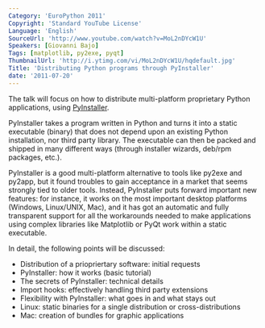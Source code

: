 ```yaml
---
Category: 'EuroPython 2011'
Copyright: 'Standard YouTube License'
Language: 'English'
SourceUrl: 'http://www.youtube.com/watch?v=MoL2nDYcW1U'
Speakers: [Giovanni Bajo]
Tags: [matplotlib, py2exe, pyqt]
ThumbnailUrl: 'http://i.ytimg.com/vi/MoL2nDYcW1U/hqdefault.jpg'
Title: 'Distributing Python programs through PyInstaller'
date: '2011-07-20'
---
```

The talk will focus on how to distribute multi-platform proprietary Python
applications, using [PyInstaller](http://www.pyinstaller.org).

PyInstaller takes a program written in Python and turns it into a static
executable (binary) that does not depend upon an existing Python installation,
nor third party library. The executable can then be packed and shipped in many
different ways (through installer wizards, deb/rpm packages, etc.).

PyInstaller is a good multi-platform alternative to tools like py2exe and
py2app, but it found troubles to gain acceptance in a market that seems
strongly tied to older tools. Instead, PyInstaller puts forward important new
features: for instance, it works on the most important desktop platforms
(Windows, Linux/UNIX, Mac), and it has got an automatic and fully transparent
support for all the workarounds needed to make applications using complex
libraries like Matplotlib or PyQt work within a static executable.

In detail, the following points will be discussed:

  * Distribution of a priopriertary software: initial requests
  * PyInstaller: how it works (basic tutorial)
  * The secrets of PyInstaller: technical details
  * Import hooks: effectively handling third party extensions
  * Flexibility with PyInstaller: what goes in and what stays out
  * Linux: static binaries for a single distribution or cross-distributions
  * Mac: creation of bundles for graphic applications

